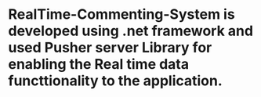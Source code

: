 # RealTime-Commenting-System is developed using .net framework and used Pusher server Library for enabling  the Real time data functtionality to the application.
